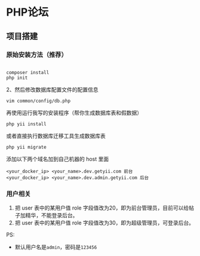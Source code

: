 PHP论坛
==================


## 项目搭建

### 原始安装方法（推荐）

```

composer install
php init
```

2、然后修改数据库配置文件的配置信息

```
vim common/config/db.php
```

再使用运行我写的安装程序（帮你生成数据库表和假数据）

```
php yii install 
```

或者直接执行数据库迁移工具生成数据库表

```
php yii migrate 
```



添加以下两个域名加到自己机器的 host 里面

	<your_docker_ip> <your_name>.dev.getyii.com 前台
	<your_docker_ip> <your_name>.dev.admin.getyii.com 后台

### 用户相关

1. 把 user 表中的某用户值 role 字段值改为20，即为前台管理员，目前可以给帖子加精华，不能登录后台。
1. 把 user 表中的某用户值 role 字段值改为30，即为超级管理员，可登录后台。



PS:

- 默认用户名是`admin`，密码是`123456`

